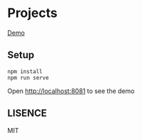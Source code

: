 # Projects

[Demo](http://youngdze.co/works/project/)

## Setup

```shell
npm install
npm run serve
```

Open [http://localhost:8081](http://localhost:8081) to see the demo

## LISENCE
MIT

